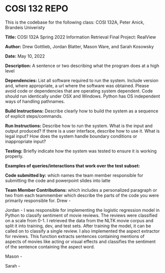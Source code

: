 # COSI 132 REPO
This is the codebase for the following class:
COSI 132A, Peter Anick, Brandeis Univeristy


**Title:** COSI 132A Spring 2022 Information Retrieval Final Project: RealView

**Author:** Drew Gottlieb, Jordan Blatter, Mason Ware, and Sarah Kosowsky

**Date:** May 10, 2022


**Description:** A sentence or two describing what the program does at a high level

**Dependencies:** List all software required to run the system. Include version and, where appropriate, a
url where the software was obtained. Please avoid code or dependencies that are operating system
dependent. Code should run identically under OSX and Windows. Python has OS independent ways of
handling pathnames.

**Build Instructions:** Describe clearly how to build the system as a sequence of explicit steps/commands.

**Run Instructions:** Describe how to run the system. What is the input and output produced? If there is a
user interface, describe how to use it. What is legal input? How does the system handle boundary
conditions or inappropriate input?

**Testing:** Briefly indicate how the system was tested to ensure it is working properly.

**Examples of queries/interactions that work over the test subset:** 

**Code submitted by:** which names the team member responsible for submitting the code and powerpoint slides into latte

**Team Member Contributions:** which includes a personalized paragraph
or two from each teammember which describe the parts of the code you were primarily
responsible for.
Drew -

Jordan - I was responsible for implementing the logistic regression model in Python to classify sentiment of movie reviews. The reviews were classified on a scale from 0-1. I retrieved the data from the NLTK movie corpus and split it into training, dev, and test sets. After training the model, it can be called on to classify a single review.
I also implemented the aspect extractor for reviews. This function extracts sentences containing mentions of aspects of movies like acting or visual effects and classifies the sentiment of the sentence containing the aspect word.


Mason - 

Sarah -


